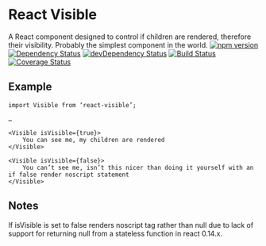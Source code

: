 React Visible
=========================

A React component designed to control if children are rendered, therefore their visibility. Probably the simplest component in the world. 
[![npm version](https://badge.fury.io/js/react-visible.svg)](https://www.npmjs.com/package/react-visible)
[![Dependency Status](https://david-dm.org/timreynolds/react-visible.svg)](https://david-dm.org/timreynolds/react-visible)
[![devDependency Status](https://david-dm.org/timreynolds/react-visible/dev-status.svg)](https://david-dm.org/timreynolds/react-visible#info=devDependencies)
[![Build Status](https://travis-ci.org/timReynolds/react-visible.svg?branch=master)](https://travis-ci.org/timReynolds/react-visible)
[![Coverage Status](https://coveralls.io/repos/github/timReynolds/react-visible/badge.svg?branch=master)](https://coveralls.io/github/timReynolds/react-visible?branch=master)

## Example 

```
import Visible from ‘react-visible’;

…

<Visible isVisible={true}>
	You can see me, my children are rendered 
</Visible>

<Visible isVisible={false}>
	You can’t see me, isn’t this nicer than doing it yourself with an if false render noscript statement
</Visible>
```

## Notes 
If isVisible is set to false renders noscript tag rather than null due to lack of support for returning null from a stateless function in react 0.14.x.
